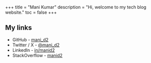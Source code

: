 +++
title = "Mani Kumar"
description = "Hi, welcome to my tech blog website."
toc = false
+++

My links
--------

* GitHub - [mani_d2][mkgh1]
* Twitter / X - [@mani_d2][mkt1]
* LinkedIn - [in/manid2][mkl1]
* StackOverflow - [manid2][mkso1]

[mkgh1]: https://github.com/manid2
[mkt1]: https://twitter.com/mani_d2
[mkl1]: https://www.linkedin.com/in/manid2
[mkso1]: https://stackoverflow.com/users/6247883/manid2
